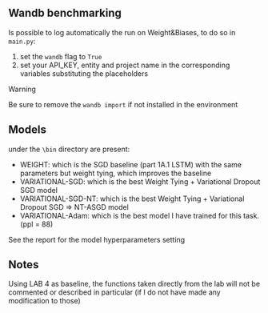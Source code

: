 ## Wandb benchmarking

Is possible to log automatically the run on Weight&Biases, to do so in `main.py`:
1. set the `wandb` flag to `True`
2. set your API_KEY, entity and project name in the corresponding variables substituting the placeholders

> [!Warning]
> Be sure to remove the `wandb import` if not installed in the environment

## Models
under the `\bin` directory are present:
- WEIGHT: which is the SGD baseline (part 1A.1 LSTM) with the same parameters but weight tying, which improves the baseline
- VARIATIONAL-SGD: which is the best Weight Tying + Variational Dropout SGD model
- VARIATIONAL-SGD-NT: which is the best Weight Tying + Variational Dropout SGD => NT-ASGD model 
- VARIATIONAL-Adam: which is the best model I have trained for this task. (ppl = 88)

See the report for the model hyperparameters setting

## Notes
Using LAB 4 as baseline, the functions taken directly from the lab will not be commented or described in particular (if I do not have made any modification to those)